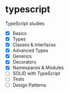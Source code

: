 # typescript
TypeScript studies
 - [x] Basics
 - [x] Types
 - [x] Classes & Interfaces
 - [x] Advanced Types
 - [x] Generics
 - [x] Decorators
 - [x] Namespaces & Modules
 - [ ] SOLID with TypeScript
 - [ ] Tests
 - [ ] Design Patterns

